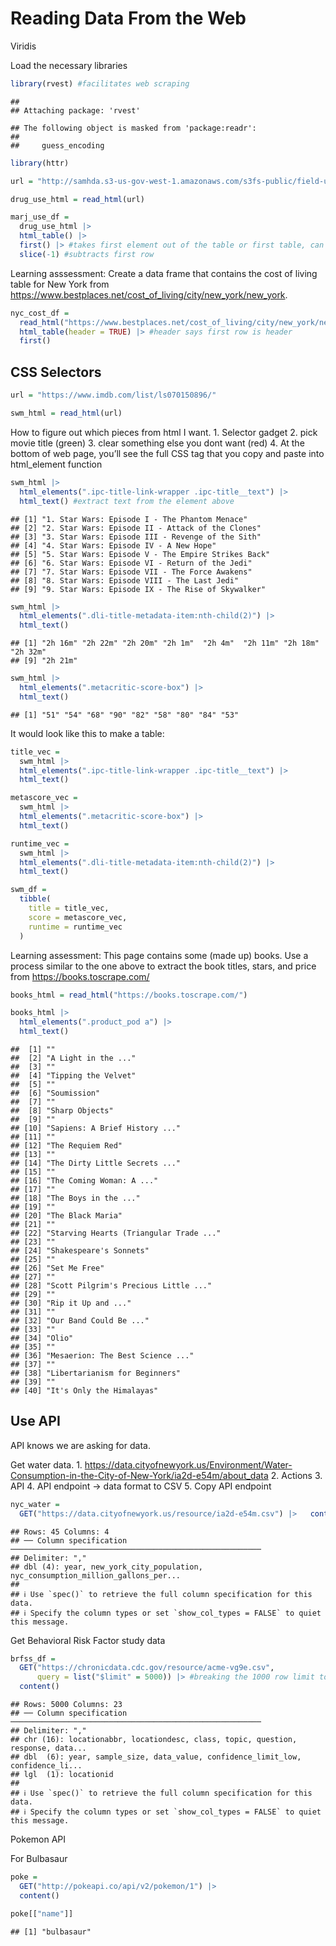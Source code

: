 Reading Data From the Web
================

Viridis

Load the necessary libraries

``` r
library(rvest) #facilitates web scraping
```

    ## 
    ## Attaching package: 'rvest'

    ## The following object is masked from 'package:readr':
    ## 
    ##     guess_encoding

``` r
library(httr)
```

``` r
url = "http://samhda.s3-us-gov-west-1.amazonaws.com/s3fs-public/field-uploads/2k15StateFiles/NSDUHsaeShortTermCHG2015.htm"

drug_use_html = read_html(url)
```

``` r
marj_use_df = 
  drug_use_html |> 
  html_table() |> 
  first() |> #takes first element out of the table or first table, can type in command line ?first to see if you can import an nth function to specify other elements
  slice(-1) #subtracts first row
```

Learning asssessment: Create a data frame that contains the cost of
living table for New York from
<https://www.bestplaces.net/cost_of_living/city/new_york/new_york>.

``` r
nyc_cost_df =
  read_html("https://www.bestplaces.net/cost_of_living/city/new_york/new_york") |> 
  html_table(header = TRUE) |> #header says first row is header
  first()
```

## CSS Selectors

``` r
url = "https://www.imdb.com/list/ls070150896/"

swm_html = read_html(url)
```

How to figure out which pieces from html I want. 1. Selector gadget 2.
pick movie title (green) 3. clear something else you dont want (red) 4.
At the bottom of web page, you’ll see the full CSS tag that you copy and
paste into html_element function

``` r
swm_html |> 
  html_elements(".ipc-title-link-wrapper .ipc-title__text") |> 
  html_text() #extract text from the element above
```

    ## [1] "1. Star Wars: Episode I - The Phantom Menace"     
    ## [2] "2. Star Wars: Episode II - Attack of the Clones"  
    ## [3] "3. Star Wars: Episode III - Revenge of the Sith"  
    ## [4] "4. Star Wars: Episode IV - A New Hope"            
    ## [5] "5. Star Wars: Episode V - The Empire Strikes Back"
    ## [6] "6. Star Wars: Episode VI - Return of the Jedi"    
    ## [7] "7. Star Wars: Episode VII - The Force Awakens"    
    ## [8] "8. Star Wars: Episode VIII - The Last Jedi"       
    ## [9] "9. Star Wars: Episode IX - The Rise of Skywalker"

``` r
swm_html |> 
  html_elements(".dli-title-metadata-item:nth-child(2)") |> 
  html_text()
```

    ## [1] "2h 16m" "2h 22m" "2h 20m" "2h 1m"  "2h 4m"  "2h 11m" "2h 18m" "2h 32m"
    ## [9] "2h 21m"

``` r
swm_html |> 
  html_elements(".metacritic-score-box") |> 
  html_text()
```

    ## [1] "51" "54" "68" "90" "82" "58" "80" "84" "53"

It would look like this to make a table:

``` r
title_vec = 
  swm_html |>
  html_elements(".ipc-title-link-wrapper .ipc-title__text") |>
  html_text()

metascore_vec = 
  swm_html |>
  html_elements(".metacritic-score-box") |>
  html_text()

runtime_vec = 
  swm_html |>
  html_elements(".dli-title-metadata-item:nth-child(2)") |>
  html_text()

swm_df = 
  tibble(
    title = title_vec,
    score = metascore_vec,
    runtime = runtime_vec
  )
```

Learning assessment: This page contains some (made up) books. Use a
process similar to the one above to extract the book titles, stars, and
price from <https://books.toscrape.com/>

``` r
books_html = read_html("https://books.toscrape.com/")

books_html |> 
  html_elements(".product_pod a") |>
  html_text()
```

    ##  [1] ""                                     
    ##  [2] "A Light in the ..."                   
    ##  [3] ""                                     
    ##  [4] "Tipping the Velvet"                   
    ##  [5] ""                                     
    ##  [6] "Soumission"                           
    ##  [7] ""                                     
    ##  [8] "Sharp Objects"                        
    ##  [9] ""                                     
    ## [10] "Sapiens: A Brief History ..."         
    ## [11] ""                                     
    ## [12] "The Requiem Red"                      
    ## [13] ""                                     
    ## [14] "The Dirty Little Secrets ..."         
    ## [15] ""                                     
    ## [16] "The Coming Woman: A ..."              
    ## [17] ""                                     
    ## [18] "The Boys in the ..."                  
    ## [19] ""                                     
    ## [20] "The Black Maria"                      
    ## [21] ""                                     
    ## [22] "Starving Hearts (Triangular Trade ..."
    ## [23] ""                                     
    ## [24] "Shakespeare's Sonnets"                
    ## [25] ""                                     
    ## [26] "Set Me Free"                          
    ## [27] ""                                     
    ## [28] "Scott Pilgrim's Precious Little ..."  
    ## [29] ""                                     
    ## [30] "Rip it Up and ..."                    
    ## [31] ""                                     
    ## [32] "Our Band Could Be ..."                
    ## [33] ""                                     
    ## [34] "Olio"                                 
    ## [35] ""                                     
    ## [36] "Mesaerion: The Best Science ..."      
    ## [37] ""                                     
    ## [38] "Libertarianism for Beginners"         
    ## [39] ""                                     
    ## [40] "It's Only the Himalayas"

## Use API

API knows we are asking for data.

Get water data. 1.
<https://data.cityofnewyork.us/Environment/Water-Consumption-in-the-City-of-New-York/ia2d-e54m/about_data>
2. Actions 3. API 4. API endpoint -\> data format to CSV 5. Copy API
endpoint

``` r
nyc_water =
  GET("https://data.cityofnewyork.us/resource/ia2d-e54m.csv") |>   content() #program knows it's csv and outputs just the data
```

    ## Rows: 45 Columns: 4
    ## ── Column specification ────────────────────────────────────────────────────────
    ## Delimiter: ","
    ## dbl (4): year, new_york_city_population, nyc_consumption_million_gallons_per...
    ## 
    ## ℹ Use `spec()` to retrieve the full column specification for this data.
    ## ℹ Specify the column types or set `show_col_types = FALSE` to quiet this message.

Get Behavioral Risk Factor study data

``` r
brfss_df = 
  GET("https://chronicdata.cdc.gov/resource/acme-vg9e.csv",
      query = list("$limit" = 5000)) |> #breaking the 1000 row limit to 5000 to get more data 
  content()
```

    ## Rows: 5000 Columns: 23
    ## ── Column specification ────────────────────────────────────────────────────────
    ## Delimiter: ","
    ## chr (16): locationabbr, locationdesc, class, topic, question, response, data...
    ## dbl  (6): year, sample_size, data_value, confidence_limit_low, confidence_li...
    ## lgl  (1): locationid
    ## 
    ## ℹ Use `spec()` to retrieve the full column specification for this data.
    ## ℹ Specify the column types or set `show_col_types = FALSE` to quiet this message.

Pokemon API

For Bulbasaur

``` r
poke = 
  GET("http://pokeapi.co/api/v2/pokemon/1") |>
  content()

poke[["name"]]
```

    ## [1] "bulbasaur"
